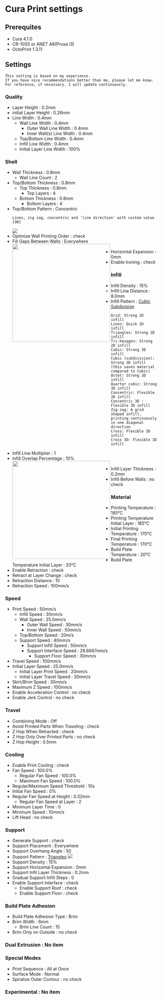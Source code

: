 # Cura Print settings
   ## Prerequites
   - Cura 4.1.0
   - CR-10S5 or ANET A8(Prusa i3)
   - OctoPrint 1.3.11
   ## Settings
   ```
   This setting is based on my experience.
   If you have nice recommendations better than me, please let me know.
   For reference, if necessary, I will update continuously.
   ```
   ### Quality
   - Layer Height : 0.2mm
   - initial Layer Height : 0.26mm
   - Line Width : 0.4mm
       - Wall Line Width : 0.4mm
           - Outer Wall Line Width : 0.4mm
           - Inner Wall(s) Line Width : 0.4mm
       - Top/Bottom Line Width : 0.4mm
       - Infill Line Width : 0.4mm
       - Initial Layer Line Width : 100%
   ### Shell
   - Wall Thickness : 0.8mm
       - Wall Line Count : 2
   - Top/Bottom Thickness : 0.8mm
       - Top Thickness : 0.8mm
           - Top Layers : 4
       - Bottom Thickness : 0.8mm
           - Bottom Layers : 4
   - Top/Bottom Pattern : Concentric
       ```
       Lines, zig zag, concentric and 'line direction' with custom value [90]
       ```
       <img src="https://ultimaker.com/photo/image/1300x0/5a71dfed3bb56/TopBottomPattern.png">
   - Optimize Wall Printing Order : check
   - Fill Gaps Between Walls : Everywhere<br>
       <img src="https://ultimaker.com/photo/image/1300x0/592c1cd715c45/Fill-gaps-between-walls.png" width="320" align="left"><br>
   - Horizontal Expansion : 0mm
   - Enable Ironing : check
   ### Infill
   - Infill Density : 15%
       - Infill Line Distance : 8.0mm
   - Infill Pattern : <a href="https://ultimaker.com/en/resources/52670-infill">Cubic Subdivision</a>
     ```
     Grid: Strong 2D infill
     Lines: Quick 2D infill
     Triangles: Strong 2D infill
     Tri-hexagon: Strong 2D infill
     Cubic: Strong 3D infill
     Cubic (subdivision): Strong 3D infill (this saves material compared to Cubic)
     Octet: Strong 3D infill
     Quarter cubic: Strong 3D infill
     Concentric: Flexible 3D infill
     Concentric 3D : Flexible 3D infill
     Zig-zag: A grid shaped infill, printing continuously in one diagonal direction
     Cross: Flexible 3D infill
     Cross 3D: Flexible 3D infill
     ```
     <img src="https://ultimaker.com/photo/image/1300x0/5b33789c313a7/InfillPatterns.png" title="">
   - Infill Line Multiplier : 1
   - Infill Overlap Percentage : 10%<br>
     <img src="https://ultimaker.com/photo/image/1300x0/5b3378e4b3201/Infill-overlap-NEW.png" width="320" align="left" title=""><br>
   - Infill Layer Thickness : 0.2mm
   - Infill Before Walls : no check
   ### Material
   - Printing Temperature : 185℃
   - Printing Temperature Initial Layer : 185℃
   - Initial Printing Temperature : 175℃
   - Final Printing Temperature : 170℃
   - Build Plate Temperature : 20℃
   - Build Plate Temperature Initial Layer : 20℃
   - Enable Retraction : check
   - Retract at Layer Change : check
   - Retraction Distance : 10
   - Retraction Speed : 100mm/s
   ### Speed
   - Print Speed : 50mm/s
       - Infill Speed : 30mm/s
       - Wall Speed : 25.0mm/s
           - Outer Wall Speed : 30mm/s
           - Inner Wall Speed : 50mm/s
       - Top/Bottom Speed : 20m/s
       - Support Speed : 40mm/s
           - Support Infill Speed : 50mm/s
           - Support Interface Speed : 26.6667mm/s
               - Support Floor Speed : 30mm/s
   - Travel Speed : 100mm/s
   - Initial Layer Speed : 25.0mm/s
       - Initial Layer Print Speed : 20mm/s
       - Initial Layer Travel Speed : 30mm/s
   - Skirt/Brim Speed : 30mm/s
   - Maximum Z Speed : 100mm/s
   - Enable Acceleration Control : no check
   - Enable Jerk Control : no check
   ### Travel
   - Combining Mode : Off
   - Avoid Printed Parts When Traveling : check
   - Z Hop When Retracted : check
   - Z Hop Only Over Printed Parts : no check
   - Z Hop Height : 0.5mm
   ### Cooling
   - Enable Print Cooling : check
   - Fan Speed : 100.0%
      - Regular Fan Speed : 100.0%
      - Maximum Fan Speed : 100.0%
   - Regular/Maximum Speed Threshold : 10s
   - Initial Fan Speed : 0%
   - Regular Fan Speed at Height : 0.32mm
       - Regular Fan Speed at Layer : 2
   - Minimum Layer Time : 0
   - Minimum Speed : 10mm/s
   - Lift Head : no check
   ### Support
   - Generate Support : check
   - Support Placement : Everywhere
   - Support Overhang Angle : 50
   - Support Pattern : <a href="https://ultimaker.com/en/resources/20422-cura-support-settings">Triangles</a>
     <img src="https://ultimaker.com/photo/image/1300x0/5744447ebb127/Support-patterns.png">
   - Support Density : 15%
   - Support Horizontal Expansion : 0mm
   - Support Infil Layer Thickness : 0.2mm
   - Gradual Support Infill Steps : 0
   - Enable Support Interface : check
       - Enable Support Roof : check
       - Enable Support Floor : check
   ### Build Plate Adhesion
   - Build Plate Adhesion Type : Brim
   - Brim Width : 6mm
       - Brim Line Count : 15
   - Brim Only on Outside : no check
   ### Dual Extrusion : No item
   ### Special Modes
   - Print Sequence : All at Once
   - Surface Mode : Normal
   - Spiralize Outer Contour : no check
   ### Experimental : No item
   
